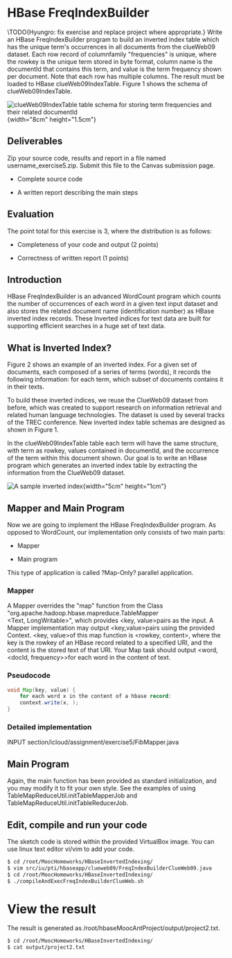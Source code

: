 HBase FreqIndexBuilder
======================

 

\TODO{Hyungro: fix exercise and replace project where appropriate.}
Write an HBase FreqIndexBuilder program to build an inverted index table
which has the unique term's occurrences in all documents from the
clueWeb09 dataset. Each row record of columnfamily "frequencies" is
unique, where the rowkey is the unique term stored in byte format,
column name is the documentId that contains this term, and value is the
term frequency shown per document. Note that each row has multiple
columns. The result must be loaded to HBase clueWeb09IndexTable. Figure
1 shows the schema of clueWeb09IndexTable.

![clueWeb09IndexTable table schema for storing term frequencies and
their related
documentId](section/icloud/assignment/exercise5/p5-1){width="8cm"
height="1.5cm"}

Deliverables
------------

Zip your source code, results and report in a file named
username_exercise5.zip. Submit this file to the Canvas submission page.

-   Complete source code

-   A written report describing the main steps

Evaluation
----------

The point total for this exercise is 3, where the distribution is as
follows:

-   Completeness of your code and output (2 points)

-   Correctness of written report (1 points)

Introduction
------------

HBase FreqIndexBuilder is an advanced WordCount program which counts the
number of occurrences of each word in a given text input dataset and
also stores the related document name (identification number) as HBase
inverted index records. These Inverted indices for text data are built
for supporting efficient searches in a huge set of text data.

What is Inverted Index?
-----------------------

Figure 2 shows an example of an inverted index. For a given set of
documents, each composed of a series of terms (words), it records the
following information: for each term, which subset of documents contains
it in their texts.

To build these inverted indices, we reuse the ClueWeb09 dataset from
before, which was created to support research on information retrieval
and related human language technologies. The dataset is used by several
tracks of the TREC conference. New inverted index table schemas are
designed as shown in Figure 1.

In the clueWeb09IndexTable table each term will have the same structure,
with term as rowkey, values contained in documentId, and the occurrence
of the term within this document shown. Our goal is to write an HBase
program which generates an inverted index table by extracting the
information from the ClueWeb09 dataset.

![A sample inverted
index](section/icloud/assignment/exercise5/p5-2){width="5cm"
height="1cm"}

Mapper and Main Program
-----------------------

Now we are going to implement the HBase FreqIndexBuilder program. As
opposed to WordCount, our implementation only consists of two main
parts:

-   Mapper

-   Main program

This type of application is called ?Map-Only? parallel application.

### Mapper

A Mapper overrides the "map" function from the Class
"org.apache.hadoop.hbase.mapreduce.TableMapper\
\<Text, LongWritable\>", which provides \<key, value\>pairs as the
input. A Mapper implementation may output \<key,value\>pairs using the
provided Context. \<key, value\>of this map function is \<rowkey,
content\>, where the key is the rowkey of an HBase record related to a
specified URI, and the content is the stored text of that URI. Your Map
task should output \<word, \<docId, frequency\>\>for each word in the
content of text.

### Pseudocode

``` {.java language="Java"}
void Map(key, value) {
    for each word x in the content of a hbase record:
    context.write(x, );
}
```

### Detailed implementation

INPUT section/icloud/assignment/exercise5/FibMapper.java

Main Program
------------

Again, the main function has been provided as standard initialization,
and you may modify it to fit your own style. See the examples of using
TableMapReduceUtil.initTableMapperJob and
TableMapReduceUtil.initTableReducerJob.

Edit, compile and run your code
-------------------------------

The sketch code is stored within the provided VirtualBox image. You can
use linux text editor vi/vim to add your code.

``` {.bash language="bash"}
$ cd /root/MoocHomeworks/HBaseInvertedIndexing/
$ vim src/iu/pti/hbaseapp/clueweb09/FreqIndexBuilderClueWeb09.java
$ cd /root/MoocHomeworks/HBaseInvertedIndexing/
$ ./compileAndExecFreqIndexBuilderClueWeb.sh
```

View the result
===============

The result is generated as
/root/hbaseMoocAntProject/output/project2.txt.

``` {.bash language="bash"}
$ cd /root/MoocHomeworks/HBaseInvertedIndexing/
$ cat output/project2.txt
```
